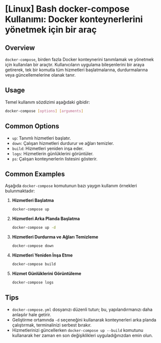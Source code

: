 # [Linux] Bash docker-compose Kullanımı: Docker konteynerlerini yönetmek için bir araç

## Overview
`docker-compose`, birden fazla Docker konteynerini tanımlamak ve yönetmek için kullanılan bir araçtır. Kullanıcıların uygulama bileşenlerini bir araya getirerek, tek bir komutla tüm hizmetleri başlatmalarına, durdurmalarına veya güncellemelerine olanak tanır.

## Usage
Temel kullanım sözdizimi aşağıdaki gibidir:

```bash
docker-compose [options] [arguments]
```

## Common Options
- `up`: Tanımlı hizmetleri başlatır.
- `down`: Çalışan hizmetleri durdurur ve ağları temizler.
- `build`: Hizmetleri yeniden inşa eder.
- `logs`: Hizmetlerin günlüklerini görüntüler.
- `ps`: Çalışan konteynerlerin listesini gösterir.

## Common Examples
Aşağıda `docker-compose` komutunun bazı yaygın kullanım örnekleri bulunmaktadır:

1. **Hizmetleri Başlatma**
   ```bash
   docker-compose up
   ```

2. **Hizmetleri Arka Planda Başlatma**
   ```bash
   docker-compose up -d
   ```

3. **Hizmetleri Durdurma ve Ağları Temizleme**
   ```bash
   docker-compose down
   ```

4. **Hizmetleri Yeniden İnşa Etme**
   ```bash
   docker-compose build
   ```

5. **Hizmet Günlüklerini Görüntüleme**
   ```bash
   docker-compose logs
   ```

## Tips
- `docker-compose.yml` dosyanızı düzenli tutun; bu, yapılandırmanızı daha anlaşılır hale getirir.
- Geliştirme ortamında `-d` seçeneğini kullanarak konteynerleri arka planda çalıştırmak, terminalinizi serbest bırakır.
- Hizmetlerinizi güncellerken `docker-compose up --build` komutunu kullanarak her zaman en son değişiklikleri uyguladığınızdan emin olun.
